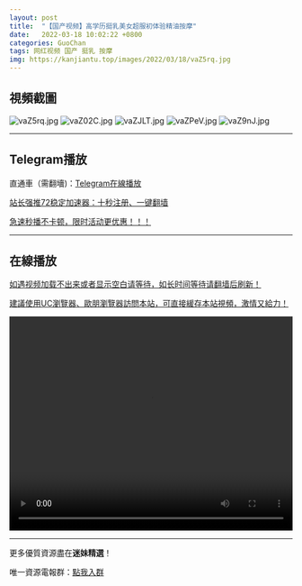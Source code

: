 ```yaml
---
layout: post
title:  "【国产视频】高学历挺乳美女超服初体验精油按摩"
date:   2022-03-18 10:02:22 +0800
categories: GuoChan
tags: 网红视频 国产 挺乳 按摩
img: https://kanjiantu.top/images/2022/03/18/vaZ5rq.jpg
---
```



## 視頻截圖

![vaZ5rq.jpg](https://kanjiantu.top/images/2022/03/18/vaZ5rq.jpg)
![vaZ02C.jpg](https://kanjiantu.top/images/2022/03/18/vaZ02C.jpg)
![vaZJLT.jpg](https://kanjiantu.top/images/2022/03/18/vaZJLT.jpg)
![vaZPeV.jpg](https://kanjiantu.top/images/2022/03/18/vaZPeV.jpg)
![vaZ9nJ.jpg](https://kanjiantu.top/images/2022/03/18/vaZ9nJ.jpg)

* * *
## Telegram播放

直通車（需翻墻)：[Telegram在線播放](https://t.me/mimeijingxuan/197)

<u>站长强推72稳定加速器：[十秒注册、一键翻墙](https://www.mimei.blog/skip/vpn.html) </u>


<u>急速秒播不卡顿，限时活动更优惠！！！</u>
* * *
## 在線播放
<u>如遇视频加载不出来或者显示空白请等待，如长时间等待请翻墙后刷新！</u>

<u>建議使用UC瀏覽器、歐朋瀏覽器訪問本站，可直接緩存本站視頻，激情又給力！</u>
<center><video src="https://cdn.publer.io/uploads/tmp/1648495463-24441-0698-7253/2a6b5d7af76a82297506bb9386f3965f.mp4" width="100%" height="380px" controls="controls"></video></center>


* * *
更多優質資源盡在**迷妹精選**！

唯一資源電報群：[點我入群](https://t.me/mimeijingxuan)



